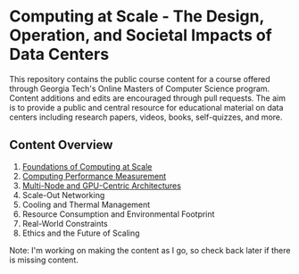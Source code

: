 # Computing at Scale - The Design, Operation, and Societal Impacts of Data Centers

This repository contains the public course content for a course offered through Georgia Tech's Online Masters of Computer Science program. Content additions and edits are encouraged through pull requests. The aim is to provide a public and central resource for educational material on data centers including research papers, videos, books, self-quizzes, and more.

## Content Overview
1. [Foundations of Computing at Scale](/modules/01_foundations_of_computing_at_scale/01_foundations_of_computing_at_scale.md)
2. [Computing Performance Measurement](/modules/02_computing_performance_measurement/02_computing_performance_measurement)
3. [Multi-Node and GPU-Centric Architectures](/modules/03_multinode_and_gpu_centric_arch/03_multinode_and_gpu_centric_arch)
4. Scale-Out Networking
5. Cooling and Thermal Management
6. Resource Consumption and Environmental Footprint
7. Real-World Constraints
8. Ethics and the Future of Scaling

Note: I'm working on making the content as I go, so check back later if there is missing content.
